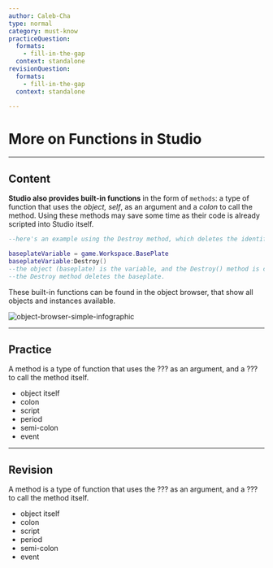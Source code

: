 ```yaml
---
author: Caleb-Cha
type: normal
category: must-know
practiceQuestion:
  formats:
    - fill-in-the-gap
  context: standalone
revisionQuestion:
  formats:
    - fill-in-the-gap
  context: standalone

---
```


# More on Functions in Studio
---

## Content

**Studio also provides built-in functions** in the form of `methods`: a type of function that uses the *object, self*, as an argument and a *colon* to call the method. Using these methods may save some time as their code is already scripted into Studio itself.

```lua
--here's an example using the Destroy method, which deletes the identified object.

baseplateVariable = game.Workspace.BasePlate
baseplateVariable:Destroy()
--the object (baseplate) is the variable, and the Destroy() method is called using the colon
--the Destroy method deletes the baseplate.
```

These built-in functions can be found in the object browser, that show all objects and instances available.

![object-browser-simple-infographic](https://img.enkipro.com/a6647a6fa5097bd5111f6105e1b9e807.png)

---

## Practice

A method is a type of function that uses the ??? as an argument, and a ??? to call the method itself.

- object itself
- colon
- script
- period
- semi-colon
- event


---

## Revision

A method is a type of function that uses the ??? as an argument, and a ??? to call the method itself.

- object itself
- colon
- script
- period
- semi-colon
- event
